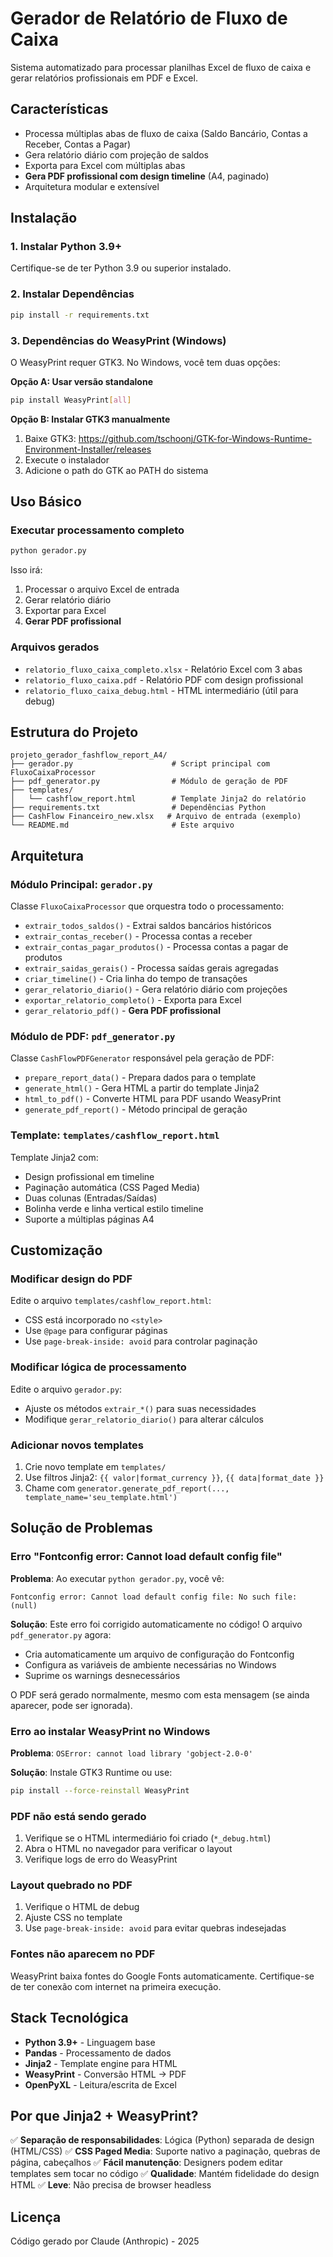 # Gerador de Relatório de Fluxo de Caixa

Sistema automatizado para processar planilhas Excel de fluxo de caixa e gerar relatórios profissionais em PDF e Excel.

## Características

- Processa múltiplas abas de fluxo de caixa (Saldo Bancário, Contas a Receber, Contas a Pagar)
- Gera relatório diário com projeção de saldos
- Exporta para Excel com múltiplas abas
- **Gera PDF profissional com design timeline** (A4, paginado)
- Arquitetura modular e extensível

## Instalação

### 1. Instalar Python 3.9+

Certifique-se de ter Python 3.9 ou superior instalado.

### 2. Instalar Dependências

```bash
pip install -r requirements.txt
```

### 3. Dependências do WeasyPrint (Windows)

O WeasyPrint requer GTK3. No Windows, você tem duas opções:

**Opção A: Usar versão standalone**
```bash
pip install WeasyPrint[all]
```

**Opção B: Instalar GTK3 manualmente**
1. Baixe GTK3: https://github.com/tschoonj/GTK-for-Windows-Runtime-Environment-Installer/releases
2. Execute o instalador
3. Adicione o path do GTK ao PATH do sistema

## Uso Básico

### Executar processamento completo

```bash
python gerador.py
```

Isso irá:
1. Processar o arquivo Excel de entrada
2. Gerar relatório diário
3. Exportar para Excel
4. **Gerar PDF profissional**

### Arquivos gerados

- `relatorio_fluxo_caixa_completo.xlsx` - Relatório Excel com 3 abas
- `relatorio_fluxo_caixa.pdf` - Relatório PDF com design profissional
- `relatorio_fluxo_caixa_debug.html` - HTML intermediário (útil para debug)

## Estrutura do Projeto

```
projeto_gerador_fashflow_report_A4/
├── gerador.py                      # Script principal com FluxoCaixaProcessor
├── pdf_generator.py                # Módulo de geração de PDF
├── templates/
│   └── cashflow_report.html        # Template Jinja2 do relatório
├── requirements.txt                # Dependências Python
├── CashFlow Financeiro_new.xlsx   # Arquivo de entrada (exemplo)
└── README.md                       # Este arquivo
```

## Arquitetura

### Módulo Principal: `gerador.py`

Classe `FluxoCaixaProcessor` que orquestra todo o processamento:

- `extrair_todos_saldos()` - Extrai saldos bancários históricos
- `extrair_contas_receber()` - Processa contas a receber
- `extrair_contas_pagar_produtos()` - Processa contas a pagar de produtos
- `extrair_saidas_gerais()` - Processa saídas gerais agregadas
- `criar_timeline()` - Cria linha do tempo de transações
- `gerar_relatorio_diario()` - Gera relatório diário com projeções
- `exportar_relatorio_completo()` - Exporta para Excel
- `gerar_relatorio_pdf()` - **Gera PDF profissional**

### Módulo de PDF: `pdf_generator.py`

Classe `CashFlowPDFGenerator` responsável pela geração de PDF:

- `prepare_report_data()` - Prepara dados para o template
- `generate_html()` - Gera HTML a partir do template Jinja2
- `html_to_pdf()` - Converte HTML para PDF usando WeasyPrint
- `generate_pdf_report()` - Método principal de geração

### Template: `templates/cashflow_report.html`

Template Jinja2 com:
- Design profissional em timeline
- Paginação automática (CSS Paged Media)
- Duas colunas (Entradas/Saídas)
- Bolinha verde e linha vertical estilo timeline
- Suporte a múltiplas páginas A4

## Customização

### Modificar design do PDF

Edite o arquivo `templates/cashflow_report.html`:
- CSS está incorporado no `<style>`
- Use `@page` para configurar páginas
- Use `page-break-inside: avoid` para controlar paginação

### Modificar lógica de processamento

Edite o arquivo `gerador.py`:
- Ajuste os métodos `extrair_*()` para suas necessidades
- Modifique `gerar_relatorio_diario()` para alterar cálculos

### Adicionar novos templates

1. Crie novo template em `templates/`
2. Use filtros Jinja2: `{{ valor|format_currency }}`, `{{ data|format_date }}`
3. Chame com `generator.generate_pdf_report(..., template_name='seu_template.html')`

## Solução de Problemas

### Erro "Fontconfig error: Cannot load default config file"

**Problema**: Ao executar `python gerador.py`, você vê:
```
Fontconfig error: Cannot load default config file: No such file: (null)
```

**Solução**: Este erro foi corrigido automaticamente no código! O arquivo `pdf_generator.py` agora:
- Cria automaticamente um arquivo de configuração do Fontconfig
- Configura as variáveis de ambiente necessárias no Windows
- Suprime os warnings desnecessários

O PDF será gerado normalmente, mesmo com esta mensagem (se ainda aparecer, pode ser ignorada).

### Erro ao instalar WeasyPrint no Windows

**Problema**: `OSError: cannot load library 'gobject-2.0-0'`

**Solução**: Instale GTK3 Runtime ou use:
```bash
pip install --force-reinstall WeasyPrint
```

### PDF não está sendo gerado

1. Verifique se o HTML intermediário foi criado (`*_debug.html`)
2. Abra o HTML no navegador para verificar o layout
3. Verifique logs de erro do WeasyPrint

### Layout quebrado no PDF

1. Verifique o HTML de debug
2. Ajuste CSS no template
3. Use `page-break-inside: avoid` para evitar quebras indesejadas

### Fontes não aparecem no PDF

WeasyPrint baixa fontes do Google Fonts automaticamente. Certifique-se de ter conexão com internet na primeira execução.

## Stack Tecnológica

- **Python 3.9+** - Linguagem base
- **Pandas** - Processamento de dados
- **Jinja2** - Template engine para HTML
- **WeasyPrint** - Conversão HTML → PDF
- **OpenPyXL** - Leitura/escrita de Excel

## Por que Jinja2 + WeasyPrint?

✅ **Separação de responsabilidades**: Lógica (Python) separada de design (HTML/CSS)
✅ **CSS Paged Media**: Suporte nativo a paginação, quebras de página, cabeçalhos
✅ **Fácil manutenção**: Designers podem editar templates sem tocar no código
✅ **Qualidade**: Mantém fidelidade do design HTML
✅ **Leve**: Não precisa de browser headless

## Licença

Código gerado por Claude (Anthropic) - 2025
